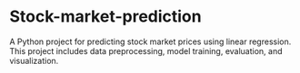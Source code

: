 # Stock-market-prediction
A Python project for predicting stock market prices using linear regression. This project includes data preprocessing, model training, evaluation, and visualization.
